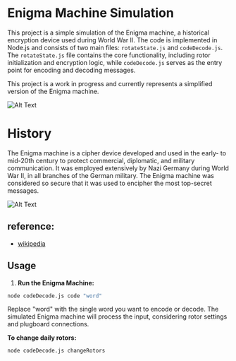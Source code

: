
# Enigma Machine Simulation

This project is a simple simulation of the Enigma machine, a historical encryption device used during World War II. The code is implemented in Node.js and consists of two main files: `rotateState.js` and `codeDecode.js`. The `rotateState.js` file contains the core functionality, including rotor initialization and encryption logic, while `codeDecode.js` serves as the entry point for encoding and decoding messages.

This project is a work in progress and currently represents a simplified version of the Enigma machine.


![Alt Text](https://upload.wikimedia.org/wikipedia/commons/thumb/6/6c/Enigma-action.svg/800px-Enigma-action.svg.png)

# History

The Enigma machine is a cipher device developed and used in the early- to mid-20th century to protect commercial, diplomatic, and military communication. It was employed extensively by Nazi Germany during World War II, in all branches of the German military. The Enigma machine was considered so secure that it was used to encipher the most top-secret messages.

![Alt Text](https://upload.wikimedia.org/wikipedia/commons/b/bd/Enigma_%28crittografia%29_-_Museo_scienza_e_tecnologia_Milano.jpg)


## reference:

- [wikipedia](https://en.wikipedia.org/wiki/Enigma_machine)


## Usage

1. **Run the Enigma Machine:**

```bash
node codeDecode.js code "word"
```

Replace "word" with the single word you want to encode or decode. The simulated Enigma machine will process the input, considering rotor settings and plugboard connections.


**To change daily rotors:**
```bash
node codeDecode.js changeRotors
```
